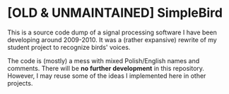 [OLD & UNMAINTAINED] SimpleBird
===============================

This is a source code dump of a signal processing software I have been developing around 2009-2010. It was a (rather expansive) rewrite of my student project to recognize birds' voices.

The code is (mostly) a mess with mixed Polish/English names and comments. There will be **no further development** in this repository. However, I may reuse some of the ideas I implemented here in other projects.

